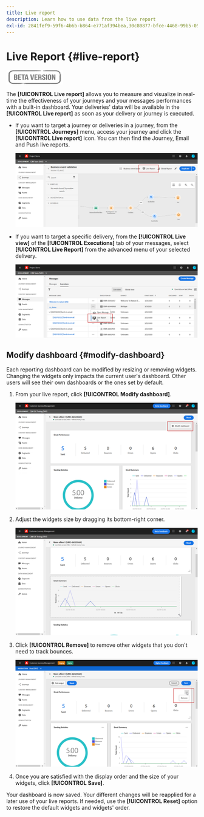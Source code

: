 ```yaml
---
title: Live report
description: Learn how to use data from the live report
exl-id: 2841fef9-59f6-4b6b-b864-e771af394bea,30c80877-bfce-4468-99b5-05b93160e577
---
```

# Live Report {#live-report}

![](../assets/do-not-localize/badge.png)

The **[!UICONTROL Live report]** allows you to measure and visualize in real-time the effectiveness of your journeys and your messages performances with a built-in dashboard.
Your deliveries' data will be available in the **[!UICONTROL Live report]** as soon as your delivery or journey is executed. 

* If you want to target a journey or deliveries in a journey, from the **[!UICONTROL Journeys]** menu, access your journey and click the **[!UICONTROL Live report]** icon. You can then find the Journey, Email and Push live reports.

    ![](../assets/report_journey.png)

* If you want to target a specific delivery, from the **[!UICONTROL Live view]** of the **[!UICONTROL Executions]** tab of your messages, select **[!UICONTROL Live Report]** from the advanced menu of your selected delivery.

    ![](../assets/report_2.png)

## Modify dashboard {#modify-dashboard}

Each reporting dashboard can be modified by resizing or removing widgets. Changing the widgets only impacts the current user's dashboard. Other users will see their own dashboards or the ones set by default. 

1. From your live report, click **[!UICONTROL Modify dashboard]**.

    ![](../assets/report_modify_1.png)

1. Adjust the widgets size by dragging its bottom-right corner.

    ![](../assets/report_modify_2.png)

1. Click **[!UICONTROL Remove]** to remove other widgets that you don't need to track bounces.

    ![](../assets/report_modify_3.png)

1. Once you are satisfied with the display order and the size of your widgets, click **[!UICONTROL Save]**.

Your dashboard is now saved. Your different changes will be reapplied for a later use of your live reports. If needed, use the **[!UICONTROL Reset]** option to restore the default widgets and widgets' order.
